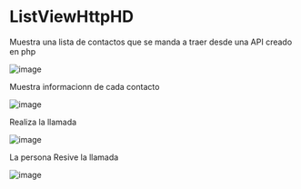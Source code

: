 # ListViewHttpHD

Muestra una lista de contactos que se manda a traer desde una API creado en php

![image](https://user-images.githubusercontent.com/56771357/215853386-e4113718-4357-408e-ae76-d9b0e92998cf.png)

Muestra informacionn de cada contacto

![image](https://user-images.githubusercontent.com/56771357/215853610-b4ba6790-1fb2-4711-a616-efdd2f1e8e87.png)


Realiza la llamada

![image](https://user-images.githubusercontent.com/56771357/215853773-8d761c14-0fd8-4f60-b087-c00395a097ca.png)


La persona Resive la llamada

![image](https://user-images.githubusercontent.com/56771357/215853972-1945f6ae-eff9-45e4-9f3f-003b125ce579.png)






